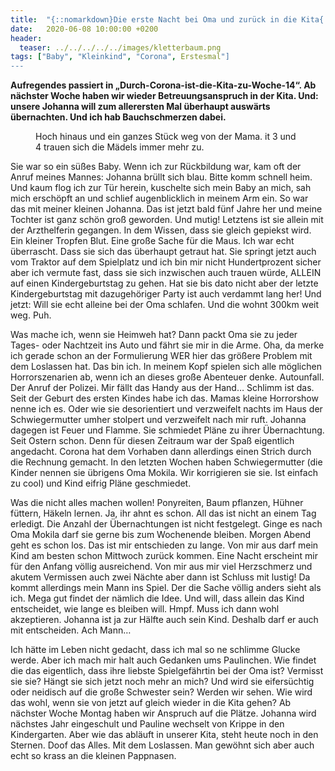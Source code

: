 ```yaml
---
title:  "{::nomarkdown}Die erste Nacht bei Oma und zurück in die Kita{:/}"
date:   2020-06-08 10:00:00 +0200
header:
  teaser: ../../../../../images/kletterbaum.png
tags: ["Baby", "Kleinkind", "Corona", Erstesmal"]
---
```


**Aufregendes passiert in „Durch-Corona-ist-die-Kita-zu-Woche-14“. Ab nächster Woche haben wir wieder Betreuungsanspruch in der Kita. Und: unsere Johanna will zum allerersten Mal überhaupt auswärts übernachten. Und ich hab Bauchschmerzen dabei.**

<figure>
  <img src="../../../../../images/kletterbaum.png" alt="">
  <figcaption>Hoch hinaus und ein ganzes Stück weg von der Mama. it 3 und 4 trauen sich die Mädels immer mehr zu.</figcaption>
</figure>

Sie war so ein süßes Baby. Wenn ich zur Rückbildung war, kam oft der Anruf meines Mannes: Johanna brüllt sich blau. Bitte komm schnell heim. Und kaum flog ich zur Tür herein, kuschelte sich mein Baby an mich, sah mich erschöpft an und schlief augenblicklich in meinem Arm ein. So war das mit meiner kleinen Johanna. Das ist jetzt bald fünf Jahre her und meine Tochter ist ganz schön groß geworden. Und mutig! Letztens ist sie allein mit der Arzthelferin gegangen. In dem Wissen, dass sie gleich gepiekst wird. Ein kleiner Tropfen Blut. Eine große Sache für die Maus. Ich war echt überrascht. Dass sie sich das überhaupt getraut hat. Sie springt jetzt auch vom Traktor auf dem Spielplatz und ich bin mir nicht Hundertprozent sicher aber ich vermute fast, dass sie sich inzwischen auch trauen würde, ALLEIN auf einen Kindergeburtstag zu gehen. Hat sie bis dato nicht aber der letzte Kindergeburtstag mit dazugehöriger Party ist auch verdammt lang her! Und jetzt: Will sie echt alleine bei der Oma schlafen. Und die wohnt 300km weit weg. Puh.

Was mache ich, wenn sie Heimweh hat? Dann packt Oma sie zu jeder Tages- oder Nachtzeit ins Auto und fährt sie mir in die Arme. Oha, da merke ich gerade schon an der Formulierung WER hier das größere Problem mit dem Loslassen hat. Das bin ich. In meinem Kopf spielen sich alle möglichen Horrorszenarien ab, wenn ich an dieses große Abenteuer denke. Autounfall. Der Anruf der Polizei. Mir fällt das Handy aus der Hand… Schlimm ist das. Seit der Geburt des ersten Kindes habe ich das. Mamas kleine Horrorshow nenne ich es. Oder wie sie desorientiert und verzweifelt nachts im Haus der Schwiegermutter umher stolpert und verzweifelt nach mir ruft. Johanna dagegen ist Feuer und Flamme. Sie schmiedet Pläne zu ihrer Übernachtung. Seit Ostern schon. Denn für diesen Zeitraum war der Spaß eigentlich angedacht. Corona hat dem Vorhaben dann allerdings einen Strich durch die Rechnung gemacht. In den letzten Wochen haben Schwiegermutter (die Kinder nennen sie übrigens Oma Mokila. Wir korrigieren sie sie. Ist einfach zu cool) und Kind eifrig Pläne geschmiedet. 

Was die nicht alles machen wollen! Ponyreiten, Baum pflanzen, Hühner füttern, Häkeln lernen. Ja, ihr ahnt es schon. All das ist nicht an einem Tag erledigt. Die Anzahl der Übernachtungen ist nicht festgelegt. Ginge es nach Oma Mokila darf sie gerne bis zum Wochenende bleiben. Morgen Abend geht es schon los. Das ist mir entschieden zu lange. Von mir aus darf mein Kind am besten schon Mittwoch zurück kommen. Eine Nacht erscheint mir für den Anfang völlig ausreichend. Von mir aus mir viel Herzschmerz und akutem Vermissen auch zwei Nächte aber dann ist Schluss mit lustig! Da kommt allerdings mein Mann ins Spiel. Der die Sache völlig anders sieht als ich. Mega gut findet der nämlich die Idee. Und will, dass allein das Kind entscheidet, wie lange es bleiben will. Hmpf. Muss ich dann wohl akzeptieren. Johanna ist ja zur Hälfte auch sein Kind. Deshalb darf er auch mit entscheiden. Ach Mann…

Ich hätte im Leben nicht gedacht, dass ich mal so ne schlimme Glucke werde. Aber ich mach mir halt auch Gedanken ums Paulinchen. Wie findet die das eigentlich, dass ihre liebste Spielgefährtin bei der Oma ist? Vermisst sie sie? Hängt sie sich jetzt noch mehr an mich? Und wird sie eifersüchtig oder neidisch auf die große Schwester sein? Werden wir sehen. Wie wird das wohl, wenn sie von jetzt auf gleich wieder in die Kita gehen? Ab nächster Woche Montag haben wir Anspruch auf die Plätze. Johanna wird nächstes Jahr eingeschult und Pauline wechselt von Krippe in den Kindergarten. Aber wie das abläuft in unserer Kita, steht heute noch in den Sternen. Doof das Alles. Mit dem Loslassen. Man gewöhnt sich aber auch echt so krass an die kleinen Pappnasen.

  












 






 





  


  






					 


 
 








